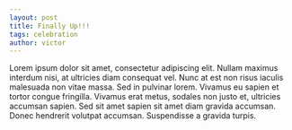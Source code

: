 ```yaml
---
layout: post
title: Finally Up!!!
tags: celebration 
author: victor
---
```


Lorem ipsum dolor sit amet, consectetur adipiscing elit. Nullam maximus interdum nisi, at ultricies diam consequat vel. Nunc at est non risus iaculis malesuada non vitae massa. Sed in pulvinar lorem. Vivamus eu sapien et tortor congue fringilla. Vivamus erat metus, sodales non justo et, ultricies accumsan sapien. Sed sit amet sapien sit amet diam gravida accumsan. Donec hendrerit volutpat accumsan. Suspendisse a gravida turpis.